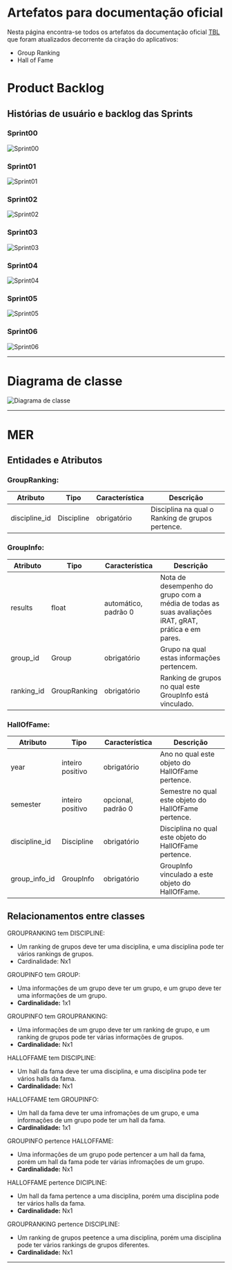 # Artefatos para documentação oficial
Nesta página encontra-se todos os artefatos da documentação oficial [TBL](https://victorarnaud.github.io/TBL/) que foram atualizados decorrente da ciração do aplicativos:

* Group Ranking
* Hall of Fame

# Product Backlog

## Histórias de usuário e backlog das Sprints

### Sprint00

![Sprint00](img/backlog00.png)

### Sprint01

![Sprint01](img/backlog01.png)

### Sprint02

![Sprint02](img/backlog02.png)

### Sprint03

![Sprint03](img/backlog03.png)

### Sprint04

![Sprint04](img/backlog04.png)

### Sprint05

![Sprint05](img/backlog05.png)

### Sprint06

![Sprint06](img/backlog06.png)

***

# Diagrama de classe

![Diagrama de classe](img/diagram_classe2.png )

***

# MER

## **Entidades e Atributos**

### **GroupRanking**:

Atributo | Tipo	| Característica | Descrição
---------|------|----------------|----------
discipline_id | Discipline | obrigatório | Disciplina na qual o Ranking de grupos pertence.

### **GroupInfo**:

Atributo | Tipo	| Característica | Descrição
---------|------|----------------|----------
results | float | automático, padrão 0 | Nota de desempenho do grupo com a média de todas as suas avaliações iRAT, gRAT, prática e em pares.
group_id | Group | obrigatório | Grupo na qual estas informações pertencem.
ranking_id | GroupRanking | obrigatório | Ranking de grupos no qual este GroupInfo está vinculado.  

### **HallOfFame**:

Atributo | Tipo	| Característica | Descrição
---------|------|----------------|----------
year | inteiro positivo | obrigatório | Ano no qual este objeto do HallOfFame pertence.
semester | inteiro positivo | opcional, padrão 0 | Semestre no qual este objeto do HallOfFame pertence.
discipline_id | Discipline | obrigatório | Disciplina no qual este objeto do HallOfFame pertence.
group_info_id | GroupInfo | obrigatório | GroupInfo vinculado a este objeto do HallOfFame.


## **Relacionamentos entre classes**

GROUPRANKING tem DISCIPLINE:

* Um ranking de grupos deve ter uma disciplina, e uma disciplina pode ter vários rankings de grupos.
* Cardinalidade: Nx1


GROUPINFO tem GROUP:

* Uma informações de um grupo deve ter um grupo, e um grupo deve ter uma informações de um grupo.
* **Cardinalidade:** 1x1

GROUPINFO tem GROUPRANKING:

* Uma informações de um grupo deve ter um ranking de grupo, e um ranking de grupos pode ter várias informações de grupos.
* **Cardinalidade:** Nx1

HALLOFFAME tem DISCIPLINE:

* Um hall da fama deve ter uma disciplina, e uma disciplina pode ter vários halls da fama.
* **Cardinalidade:** Nx1

HALLOFFAME tem GROUPINFO:

* Um hall da fama deve ter uma infromações de um grupo, e uma informações de um grupo pode ter um hall da fama.
* **Cardinalidade:** 1x1

GROUPINFO pertence HALLOFFAME:

* Uma informações de um grupo pode pertencer a um hall da fama, porém um hall da fama pode ter várias infromações de um grupo.
* **Cardinalidade:** Nx1

HALLOFFAME pertence DICIPLINE:

* Um hall da fama pertence a uma disciplina, porém uma disciplina pode ter vários halls da fama.
* **Cardinalidade:** Nx1

GROUPRANKING pertence DISCIPLINE:

* Um ranking de grupos peetence a uma disciplina, porém uma disciplina pode ter vários rankings de grupos diferentes.
* **Cardinalidade:** Nx1

***